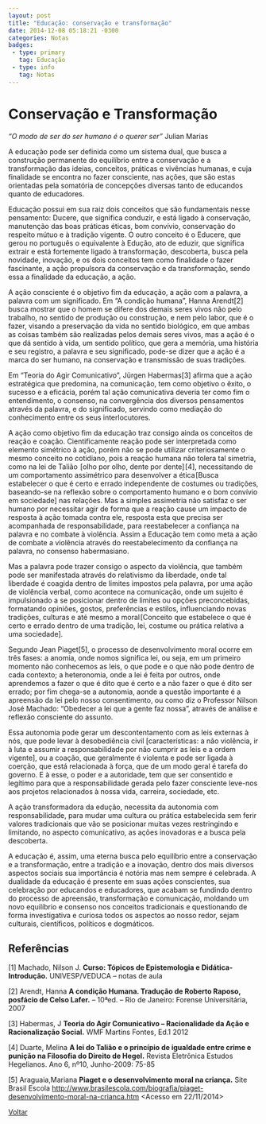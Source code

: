 ```yaml
---
layout: post
title: "Educação: conservação e transformação"
date: 2014-12-08 05:18:21 -0300
categories: Notas
badges:
 - type: primary
   tag: Educação
 - type: info
   tag: Notas
---
```


# Conservação e Transformação

*“O modo de ser do ser humano é o querer ser”*
Julian Marias

A educação pode ser definida como um sistema dual, que busca a construção permanente do equilíbrio entre a conservação e a transformação das ideias, conceitos, práticas e vivências humanas, e cuja finalidade se encontra no fazer consciente, nas ações, que são estas orientadas pela somatória de concepções diversas tanto de educandos quanto de educadores.

<!--more-->

Educação possui em sua raiz dois conceitos que são fundamentais nesse pensamento: Ducere, que significa conduzir, e está ligado à conservação, manutenção das boas práticas éticas, bom convívio, conservação do respeito mútuo e à tradição vigente. O outro conceito é o Educere, que gerou no português o equivalente à Edução, ato de eduzir, que significa extrair e está fortemente ligado à transformação, descoberta, busca pela novidade, inovação, e os dois conceitos tem como finalidade o fazer fascinante, a ação propulsora da conservação e da transformação, sendo essa a finalidade da educação, a ação.
 

A ação consciente é o objetivo fim da educação, a ação com a palavra, a palavra com um significado. Em “A condição humana”, Hanna Arendt[2] busca mostrar que o homem se difere dos demais seres vivos não pelo trabalho, no sentido de produção ou construção, e nem pelo labor, que é o fazer, visando a preservação da vida no sentido biológico, em que ambas as coisas também são realizadas pelos demais seres vivos, mas a ação é o que dá sentido à vida, um sentido político, que gera a memória, uma história e seu registro, a palavra e seu significado, pode-se dizer que a ação é a marca do ser humano, na conservação e transmissão de suas tradições.
 

Em “Teoria do Agir Comunicativo”, Jürgen Habermas[3] afirma que a ação estratégica que predomina, na comunicação, tem como objetivo o êxito, o sucesso e a eficácia, porém tal ação comunicativa deveria ter como fim o entendimento, o consenso, na convergência dos diversos pensamentos através da palavra, e do significado, servindo como mediação do conhecimento entre os seus interlocutores.
 

A ação como objetivo fim da educação traz consigo ainda os conceitos de reação e coação. Cientificamente reação pode ser interpretada como elemento simétrico à ação, porém não se pode utilizar criteriosamente o mesmo conceito no cotidiano, pois a reação humana não tolera tal simetria, como na lei de Talião  [olho por olho, dente por dente] [4], necessitando de um comportamento assimétrico para desenvolver a ética [Busca estabelecer o que é certo e errado independente de costumes ou tradições, baseando-se na reflexão sobre o comportamento humano e o bom convívio em sociedade] nas relações. Mas a simples assimetria não satisfaz o ser humano por necessitar agir de forma que a reação cause um impacto de resposta à ação tomada contra ele, resposta esta que precisa ser acompanhada de responsabilidade, para reestabelecer a confiança na palavra e no combate à violência. Assim a Educação tem como meta a ação de combate a violência através do reestabelecimento da confiança na palavra, no consenso habermasiano.
 

Mas a palavra pode trazer consigo o aspecto da violência, que também pode ser manifestada através do relativismo da liberdade, onde tal liberdade é coagida dentro de limites impostos pela palavra, por uma ação de violência verbal, como acontece na comunicação, onde um sujeito é impulsionado a se posicionar dentro de limites ou opções preconcebidas, formatando opiniões, gostos, preferências e estilos, influenciando novas tradições, culturas e até mesmo a moral [Conceito que estabelece o que é certo e errado dentro de uma tradição, lei, costume ou prática relativa a uma sociedade].
 

Segundo Jean Piaget[5], o processo de desenvolvimento moral ocorre em três fases: a anomia, onde nomos significa lei, ou seja, em um primeiro momento não conhecemos as leis, o que pode e o que não pode dentro de cada contexto; a heteronomia, onde a lei é feita por outros, onde aprendemos a fazer o que é dito que é certo e a não fazer o que é dito ser errado; por fim chega-se a autonomia, aonde a questão importante é a apreensão da lei pelo nosso consentimento, ou como diz o Professor Nilson José Machado: “Obedecer a lei que a gente faz nossa”, através de análise e reflexão consciente do assunto.
 

Essa autonomia pode gerar um descontentamento com as leis externas à nós, que pode levar à desobediência civil   [características: a não violência, ir à luta e assumir a responsabilidade por não cumprir as leis e a ordem vigente], ou a coação, que geralmente é violenta e pode ser ligada à coerção, que está relacionada à força, que de um modo geral é tarefa do governo. E à esse, o poder e a autoridade, tem que ser consentido e legítimo para que a responsabilidade gerada pelo fazer consciente leve-nos aos projetos relacionados à nossa vida, carreira, sociedade, etc.
 

A ação transformadora da edução, necessita da autonomia com responsabilidade, para mudar uma cultura ou prática estabelecida sem ferir valores tradicionais que vão se posicionar muitas vezes restringindo e limitando, no aspecto comunicativo, as ações inovadoras e a busca pela descoberta.
 

A educação é, assim, uma eterna busca pelo equilíbrio entre a conservação e a transformação, entre a tradição e a inovação, dentro dos mais diversos aspectos sociais sua importância é notória mas nem sempre é celebrada. A dualidade da educação é presente em suas ações conscientes, sua celebração por educandos e educadores, que acabam se fundindo dentro do processo de apreensão, transformação e comunicação, moldando um novo equilíbrio e consenso nos conceitos tradicionais e questionando de forma investigativa e curiosa todos os aspectos ao nosso redor, sejam culturais, científicos, políticos e dogmáticos.




## Referências

[1] Machado, Nilson J. **Curso: Tópicos de Epistemologia e Didática-Introdução.** UNIVESP/VEDUCA – notas de aula

[2] Arendt, Hanna **A condição Humana. Tradução de Roberto Raposo, posfácio de Celso Lafer.** – 10ªed. – Rio de Janeiro: Forense Universitária, 2007

[3] Habermas, J **Teoria do Agir Comunicativo – Racionalidade da Ação e Racionalização Social.** WMF Martins Fontes, Ed.1 2012

[4] Duarte, Melina **A lei do Talião e o princípio de igualdade entre crime e punição na Filosofia do Direito de Hegel.** Revista Eletrônica Estudos Hegelianos. Ano 6, nº10, Junho-2009: 75-85

[5] Araguaia,Mariana **Piaget e o desenvolvimento moral na criança.** Site Brasil Escola http://www.brasilescola.com/biografia/piaget-desenvolvimento-moral-na-crianca.htm <Acesso em 22/11/2014>



[Voltar]({{site.baseurl}}/docs/educacao)
